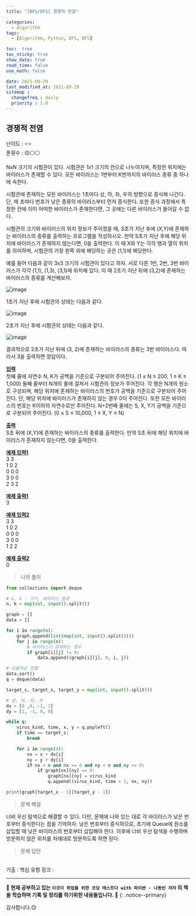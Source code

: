 ```yaml
---
title: "[BFS/DFS] 경쟁적 전염"

categories:
  - Algorithm
tags:
  - [Algorithm, Python, DFS, BFS]

toc:  true
toc_sticky: true
show_date: true
read_time: false
use_math: false

date: 2021-09-29
last_modified_at: 2021-09-29
sitemap :
  changefreq : daily
  priority : 1.0
---
```


## 경쟁적 전염  

난이도 : ⭐⭐  
푼횟수 : 🟡⚪⚪  

NxN 크기의 시험관이 있다. 시험관은 1x1 크기의 칸으로 나누어지며, 특정한 위치에는 바이러스가 존재할 수 있다. 모든 바이러스는 1번부터 K번까지의 바이러스 종류 중 하나에 속한다.  

시험관에 존재하는 모든 바이러스는 1초마다 상, 하, 좌, 우의 방향으로 증식해 나간다. 단, 매 초마다 번호가 낮은 종류의 바이러스부터 먼저 증식한다. 또한 증식 과정에서 특정한 칸에 이미 어떠한 바이러스가 존재한다면, 그 곳에는 다른 바이러스가 들어갈 수 없다.  

시험관의 크기와 바이러스의 위치 정보가 주어졌을 때, S초가 지난 후에 (X,Y)에 존재하는 바이러스의 종류를 출력하는 프로그램을 작성하시오. 만약 S초가 지난 후에 해당 위치에 바이러스가 존재하지 않는다면, 0을 출력한다. 이 때 X와 Y는 각각 행과 열의 위치를 의미하며, 시험관의 가장 왼쪽 위에 해당하는 곳은 (1,1)에 해당한다.  

예를 들어 다음과 같이 3x3 크기의 시험관이 있다고 하자. 서로 다른 1번, 2번, 3번 바이러스가 각각 (1,1), (1,3), (3,1)에 위치해 있다. 이 때 2초가 지난 뒤에 (3,2)에 존재하는 바이러스의 종류를 계산해보자.  

![image](https://user-images.githubusercontent.com/37467408/135186505-6721fa2e-81f7-43db-a5b3-88d3f783a1e0.PNG)  

1초가 지난 후에 시험관의 상태는 다음과 같다.  

![image](https://user-images.githubusercontent.com/37467408/135186558-b52f2e7b-11f1-4b35-8561-94b1d5d06026.PNG)  

2초가 지난 후에 시험관의 상태는 다음과 같다.  

![image](https://user-images.githubusercontent.com/37467408/135186611-5c84a002-5859-45bd-b83e-0d79bd444bc2.PNG)  

결과적으로 2초가 지난 뒤에 (3, 2)에 존재하는 바이러스의 종류는 3번 바이러스다. 따라서 3을 출력하면 정답이다.  

**<u>입력</u>**  
첫째 줄에 자연수 N, K가 공백을 기준으로 구분되어 주어진다. (1 ≤ N ≤ 200, 1 ≤ K ≤ 1,000) 둘째 줄부터 N개의 줄에 걸쳐서 시험관의 정보가 주어진다. 각 행은 N개의 원소로 구성되며, 해당 위치에 존재하는 바이러스의 번호가 공백을 기준으로 구분되어 주어진다. 단, 해당 위치에 바이러스가 존재하지 않는 경우 0이 주어진다. 또한 모든 바이러스의 번호는 K이하의 자연수로만 주어진다. N+2번째 줄에는 S, X, Y가 공백을 기준으로 구분되어 주어진다. (0 ≤ S ≤ 10,000, 1 ≤ X, Y ≤ N)  

**<u>출력</u>**  
S초 뒤에 (X,Y)에 존재하는 바이러스의 종류를 출력한다. 만약 S초 뒤에 해당 위치에 바이러스가 존재하지 않는다면, 0을 출력한다.  

**<u>예제 입력1</u>**  
3 3  
1 0 2  
0 0 0  
3 0 0  
2 3 2  

**<u>예제 출력1</u>**  
3  

**<u>예제 입력2</u>**  
3 3  
1 0 2  
0 0 0  
3 0 0  
1 2 2  

**<u>예제 출력2</u>**  
0  

> 나의 풀이  

```python
from collections import deque

# n, k : 크기, 바이러스 종류
n, k = map(int, input().split())

graph = []
data = []

for i in range(n):
    graph.append(list(map(int, input().split())))
    for j in range(n):
        # 바이러스가 존재하는 경우
        if graph[i][j] != 0:
            data.append((graph[i][j], 0, i, j))

# 오름차순 정렬
data.sort()
q = deque(data)

target_s, target_x, target_y = map(int, input().split())

# 상, 하, 좌, 우
dx = [0 ,0, -1, 1]
dy = [1, -1, 0, 0]

while q:
    virus_kind, time, x, y = q.popleft()
    if time == target_s:
        break

    for i in range(4):
        nx = x + dx[i]
        ny = y + dy[i]
        if nx < n and nx >= 0 and ny < n and ny >= 0:
            if graph[nx][ny] == 0:
                graph[nx][ny] = virus_kind
                q.append((virus_kind, time + 1, nx, ny))

print(graph[target_x - 1][target_y - 1])
```  

> 문제 해설  

너비 우선 탐색으로 해결할 수 있다. 다만, 문제에 나와 있는 대로 각 바이러스가 낮은 번호부터 증식한다는 점을 기억하자. 낮은 번호부터 증식하므로, 초기에 Queue에 원소를 삽입할 때 낮은 바이러스의 번호부터 삽입해야 한다. 이후에 너비 우선 탐색을 수행하며 방문하지 않은 위치를 차례대로 방문하도록 하면 된다.  

> 문제 답안  


<br>
기출 : 핵심 유형  
링크 : <https://www.acmicpc.net/problem/18405>  

---
**🐢 현재 공부하고 있는 `이것이 취업을 위한 코딩 테스트다 with 파이썬 - 나동빈 저자` 의 책을 학습하며 기록 및 정리를 하기위한 내용들입니다. 🐢**
{: .notice--primary}

감사합니다.😊
